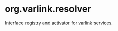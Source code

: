 # org.varlink.resolver

Interface [registry](https://github.com/varlink/org.varlink.resolver/blob/master/src/org.varlink.registry.varlink) and
[activator](https://github.com/varlink/org.varlink.resolver/blob/master/src/org.varlink.activator.varlink)
for [varlink](http://varlink.org) services.
